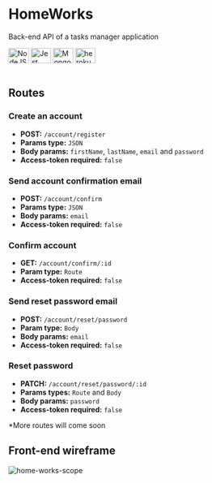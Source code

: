# HomeWorks
Back-end API of a tasks manager application

<div style="display: inline_block">
  <img align="center" alt="NodeJS" height="30" width="40" src="https://cdn.jsdelivr.net/gh/devicons/devicon/icons/nodejs/nodejs-original.svg" />
  <img align="center" alt="Jest" height="30" width="40" src="https://cdn.jsdelivr.net/gh/devicons/devicon/icons/jest/jest-plain.svg">
  <img align="center" alt="MongoDB" height="30" width="40" src="https://cdn.jsdelivr.net/gh/devicons/devicon/icons/mongodb/mongodb-original-wordmark.svg" />
  <img align="center" alt="heroku" height="30" width="40" src="https://cdn.jsdelivr.net/gh/devicons/devicon/icons/heroku/heroku-plain-wordmark.svg">
</div><br>

## Routes
### Create an account
- **POST:** `/account/register`
- **Params type:** `JSON`
- **Body params:** `firstName`, `lastName`, `email` and `password`
- **Access-token required:** `false`

### Send account confirmation email
- **POST:** `/account/confirm`
- **Params type:** `JSON`
- **Body params:** `email`
- **Access-token required:** `false`

### Confirm account
- **GET:** `/account/confirm/:id`
- **Param type:** `Route`
- **Access-token required:** `false`

### Send reset password email
- **POST:** `/account/reset/password`
- **Param type:** `Body`
- **Body params:** `email`
- **Access-token required:** `false`
  
### Reset password
- **PATCH:** `/account/reset/password/:id`
- **Params types:** `Route` and `Body`
- **Body params:** `password`
- **Access-token required:** `false`

*More routes will come soon

## Front-end wireframe
![home-works-scope](https://user-images.githubusercontent.com/79765050/176801314-b38d96c9-dcfa-4d47-9099-3a0875023476.png)
